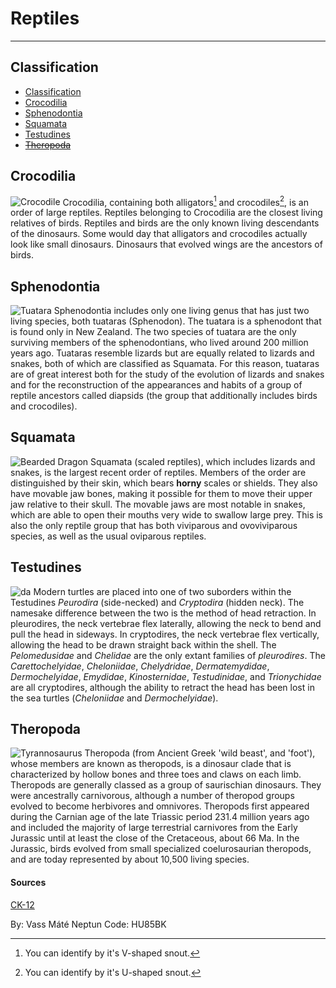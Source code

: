 # Reptiles

--- 

## Classification

- [Classification](#classification)
- [Crocodilia](#crocodilia)
- [Sphenodontia](#sphenodontia)
- [Squamata](#squamata)
- [Testudines](#testudines)
- ~~[Theropoda](#theropoda)~~

## Crocodilia
![Crocodile](https://cdnsm5-hosted.civiclive.com/UserFiles/Servers/Server_14481062/Image/City%20Hall/Departments/Animal%20Services/Urban%20Wildlife/Learn%20About%20Urban%20Wildlife/Alligators/Banner_Alligator_03.jpg)
Crocodilia, containing both alligators[^1] and crocodiles[^2], is an order of large reptiles. Reptiles belonging to Crocodilia are the closest living relatives of birds. Reptiles and birds are the only known living descendants of the dinosaurs. Some would day that alligators and crocodiles actually look like small dinosaurs. Dinosaurs that evolved wings are the ancestors of birds.

## Sphenodontia
![Tuatara](https://s3-us-west-1.amazonaws.com/scifindr/articles/image2s/000/002/740/large/Tuatara.jpg?1472788759)
Sphenodontia includes only one living genus that has just two living species, both tuataras (Sphenodon). The tuatara is a sphenodont that is found only in New Zealand. The two species of tuatara are the only surviving members of the sphenodontians, who lived around 200 million years ago. Tuataras resemble lizards but are equally related to lizards and snakes, both of which are classified as Squamata. For this reason, tuataras are of great interest both for the study of the evolution of lizards and snakes and for the reconstruction of the appearances and habits of a group of reptile ancestors called diapsids (the group that additionally includes birds and crocodiles).

## Squamata
![Bearded Dragon](https://www.pendletonvet.com/wp-content/uploads/2022/06/Paris-bearded-dragon.png)
Squamata (scaled reptiles), which includes lizards and snakes, is the largest recent order of reptiles. Members of the order are distinguished by their skin, which bears **horny** scales or shields. They also have movable jaw bones, making it possible for them to move their upper jaw relative to their skull. The movable jaws are most notable in snakes, which are able to open their mouths very wide to swallow large prey. This is also the only reptile group that has both viviparous and ovoviviparous species, as well as the usual oviparous reptiles.

## Testudines
![da](https://www.fisheries.noaa.gov/s3/styles/full_width/s3/dam-migration/hawksbill_sea_turtle.jpg?itok=ESbU98wo)
Modern turtles are placed into one of two suborders within the Testudines *Peurodira* (side-necked) and *Cryptodira* (hidden neck). The namesake difference between the two is the method of head retraction. In pleurodires, the neck vertebrae flex laterally, allowing the neck to bend and pull the head in sideways. In cryptodires, the neck vertebrae flex vertically, allowing the head to be drawn straight back within the shell. The *Pelomedusidae* and *Chelidae* are the only extant families of *pleurodires*. The *Carettochelyidae*, *Cheloniidae*, *Chelydridae*, *Dermatemydidae*, *Dermochelyidae*, *Emydidae*, *Kinosternidae*, *Testudinidae*, and *Trionychidae* are all cryptodires, although the ability to retract the head has been lost in the sea turtles (*Cheloniidae* and *Dermochelyidae*).

## Theropoda
![Tyrannosaurus](https://upload.wikimedia.org/wikipedia/commons/thumb/9/94/Tyrannosaurus_Rex_Holotype.jpg/1200px-Tyrannosaurus_Rex_Holotype.jpg)
Theropoda (from Ancient Greek 'wild beast', and 'foot'), whose members are known as theropods, is a dinosaur clade that is characterized by hollow bones and three toes and claws on each limb. Theropods are generally classed as a group of saurischian dinosaurs. They were ancestrally carnivorous, although a number of theropod groups evolved to become herbivores and omnivores. Theropods first appeared during the Carnian age of the late Triassic period 231.4 million years ago and included the majority of large terrestrial carnivores from the Early Jurassic until at least the close of the Cretaceous, about 66 Ma. In the Jurassic, birds evolved from small specialized coelurosaurian theropods, and are today represented by about 10,500 living species. 

[^1]: You can identify by it's V-shaped snout.
[^2]: You can identify by it's U-shaped snout.

#### Sources
[CK-12](https://flexbooks.ck12.org/cbook/ck-12-biology-flexbook-2.0/section/12.16/primary/lesson/reptile-classification-bio/)

By: Vass Máté
Neptun Code: HU85BK
